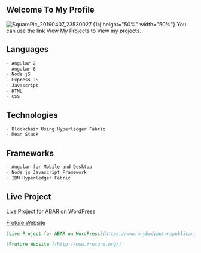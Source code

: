 ## Welcome To My Profile

![SquarePic_20190407_23530027 (1)](https://user-images.githubusercontent.com/34390711/57295341-3e0ead80-7098-11e9-970a-e084c8c88cb2.jpg){:height="50%" width="50%"}
You can use the link [View My Projects](https://github.com/sohaibazeem) to View my projects.

## Languages
```markdown
- Angular 2 
- Angular 6
- Node jS
- Express JS
- Javascript
- HTML
- CSS
```

## Technologies
```markdown
- Blockchain Using Hyperledger Fabric
- Mean Stack
```

## Frameworks
```markdown
- Angular for Mobile and Desktop
- Node js Javascript Framework
- IBM Hyperledger Fabric
```

## Live Project

[Live Project for ABAR on WordPress](https://www.anybodybutarepublican.com/)

[Fruture Website ](http://www.fruture.org/)

```markdown
[Live Project for ABAR on WordPress](https://www.anybodybutarepublican.com/)

[Fruture Website ](http://www.fruture.org/)

```

